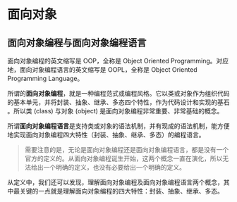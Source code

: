 # 面向对象

## 面向对象编程与面向对象编程语言

面向对象编程的英文缩写是 OOP，全称是 Object Oriented Programming。对应地，面向对象编程语言的英文缩写是 OOPL，全称是 Object Oriented Programming Language。

所谓的**面向对象编程**，就是一种编程范式或编程风格。它以类或对象作为组织代码的基本单元，并将封装、抽象、继承、多态四个特性，作为代码设计和实现的基石 。所以类 (class) 与对象 (object) 是面向对象编程非常重要、非常基础的概念。

所谓**面向对象编程语言**是支持类或对象的语法机制，并有现成的语法机制，能方便地实现面向对象编程四大特性（封装、抽象、继承、多态）的编程语言。

> 需要注意的是，无论是面向对象编程还是面向对象编程语言，都是没有一个官方的定义的。从面向对象编程诞生开始，这两个概念一直在演化，所以无法给出一个明确的定义，也没有必要给出一个明确的定义。

从定义中，我们还可以发现，理解面向对象编程及面向对象编程语言两个概念，其中最关键的一点就是理解面向对象编程的四大特性：封装、抽象、继承、多态。


